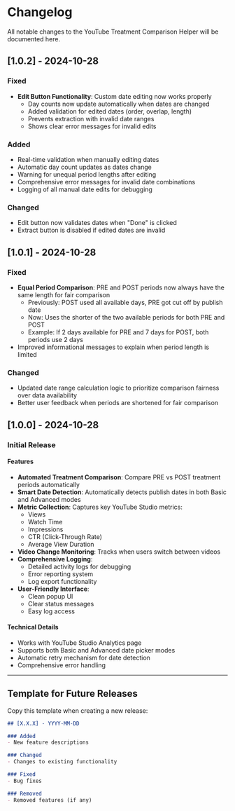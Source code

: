 # Changelog

All notable changes to the YouTube Treatment Comparison Helper will be documented here.

## [1.0.2] - 2024-10-28

### Fixed
- **Edit Button Functionality**: Custom date editing now works properly
  - Day counts now update automatically when dates are changed
  - Added validation for edited dates (order, overlap, length)
  - Prevents extraction with invalid date ranges
  - Shows clear error messages for invalid edits

### Added
- Real-time validation when manually editing dates
- Automatic day count updates as dates change
- Warning for unequal period lengths after editing
- Comprehensive error messages for invalid date combinations
- Logging of all manual date edits for debugging

### Changed
- Edit button now validates dates when "Done" is clicked
- Extract button is disabled if edited dates are invalid

## [1.0.1] - 2024-10-28

### Fixed
- **Equal Period Comparison**: PRE and POST periods now always have the same length for fair comparison
  - Previously: POST used all available days, PRE got cut off by publish date
  - Now: Uses the shorter of the two available periods for both PRE and POST
  - Example: If 2 days available for PRE and 7 days for POST, both periods use 2 days
- Improved informational messages to explain when period length is limited

### Changed
- Updated date range calculation logic to prioritize comparison fairness over data availability
- Better user feedback when periods are shortened for fair comparison

## [1.0.0] - 2024-10-28

### Initial Release

#### Features
- **Automated Treatment Comparison**: Compare PRE vs POST treatment periods automatically
- **Smart Date Detection**: Automatically detects publish dates in both Basic and Advanced modes
- **Metric Collection**: Captures key YouTube Studio metrics:
  - Views
  - Watch Time
  - Impressions
  - CTR (Click-Through Rate)
  - Average View Duration
- **Video Change Monitoring**: Tracks when users switch between videos
- **Comprehensive Logging**:
  - Detailed activity logs for debugging
  - Error reporting system
  - Log export functionality
- **User-Friendly Interface**:
  - Clean popup UI
  - Clear status messages
  - Easy log access

#### Technical Details
- Works with YouTube Studio Analytics page
- Supports both Basic and Advanced date picker modes
- Automatic retry mechanism for date detection
- Comprehensive error handling

---

## Template for Future Releases

Copy this template when creating a new release:

```markdown
## [X.X.X] - YYYY-MM-DD

### Added
- New feature descriptions

### Changed
- Changes to existing functionality

### Fixed
- Bug fixes

### Removed
- Removed features (if any)
```
